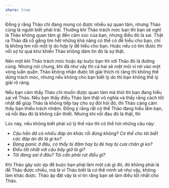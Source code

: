 ```yaml
---
share: true
---
```

Đồng ý rằng Thảo chỉ đang mong có được nhiều sự quan tâm, nhưng Thảo cũng là người biết phải trái. Thường khi Thảo trách móc bạn thì bạn sẽ nghĩ là Thảo không quan tâm gì đến cảm xúc của bạn, nhưng điều đó là sai. Thật ra Thảo đã cố gắng tìm hết những khả năng có thể có để hiểu cho bạn, chỉ là không tìm nổi một lý do hợp lý để hiểu cho bạn. Hoặc nếu có tìm được thì nỗi sợ từ quá khứ khiến Thảo không dám tin đó là sự thật.

Nên một khi Thảo trách móc hoặc ép buộc bạn thì với Thảo đó là đường cùng. Nhưng nói chung, khi đã như vậy thì cả hai sẽ mệt mỏi vì rơi vào một vòng luẩn quẩn: Thảo không nhận được lời giải thích rõ ràng thì không thể dừng trách móc, nhưng nếu không cho bạn biết lý do thì bạn không thể lý giải rõ ràng.

Nếu bạn cảm thấy Thảo chỉ muốn được quan tâm mà thôi thì bạn đang hiểu sai về Thảo. Nếu bạn thấy điều Thảo làm thật vô nghĩa và thấy rằng cách tốt nhất để giúp Thảo là không tiếp tay cho sự đòi hỏi đó, thì Thảo càng cảm thấy bạn thiếu trách nhiệm. Đồng ý rằng rất có thể Thảo đang hiểu lầm bạn, và nỗi đau đó là không cần thiết. Nhưng khi nỗi đau đó là thật, thì

Lúc này, nếu không biết phải xử lý thế nào thì có thể hỏi những câu này:

- _Cậu hẳn đã có nhiều đáp án khác rồi đúng không? Có thể cho tôi biết các đáp án đó là gì ko?_
- _Đang panic ở đâu, có thấy bị đâm hay bị đè hay bị cưa chân gì ko?_
- _Điều tốt nhất với cậu bây giờ là gì?_
- _Tôi đang sai ở đâu? Tôi cần phải rút điều gì?_

Khi Thảo gây sức ép để buộc bạn phải làm một cái gì đó, đó không phải là để Thảo được chiều, mà là vì Thảo biết là cơ thể mình sẽ như vậy, không làm khác được. Thảo áp đặt vậy là vì tin rằng bạn sẽ làm điều tốt nhất cho Thảo.
